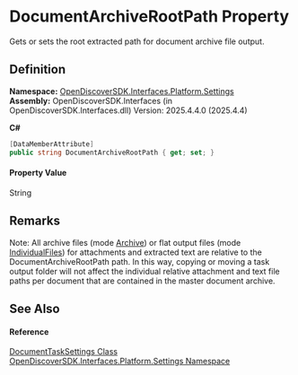 # DocumentArchiveRootPath Property


Gets or sets the root extracted path for document archive file output.



## Definition
**Namespace:** <a href="a4de3d25-b44d-10c7-9f7b-6e96e612f300">OpenDiscoverSDK.Interfaces.Platform.Settings</a>  
**Assembly:** OpenDiscoverSDK.Interfaces (in OpenDiscoverSDK.Interfaces.dll) Version: 2025.4.4.0 (2025.4.4)

**C#**
``` C#
[DataMemberAttribute]
public string DocumentArchiveRootPath { get; set; }
```



#### Property Value
String

## Remarks
Note: All archive files (mode <a href="a041a2d2-b2ef-2b6d-56fb-23d653640aec">Archive</a>) or flat output files (mode <a href="a041a2d2-b2ef-2b6d-56fb-23d653640aec">IndividualFiles</a>) for attachments and extracted text are relative to the DocumentArchiveRootPath path. In this way, copying or moving a task output folder will not affect the individual relative attachment and text file paths per document that are contained in the master document archive.

## See Also


#### Reference
<a href="15834f2e-5778-5912-a2cc-a92e9d2e78fb">DocumentTaskSettings Class</a>  
<a href="a4de3d25-b44d-10c7-9f7b-6e96e612f300">OpenDiscoverSDK.Interfaces.Platform.Settings Namespace</a>  
